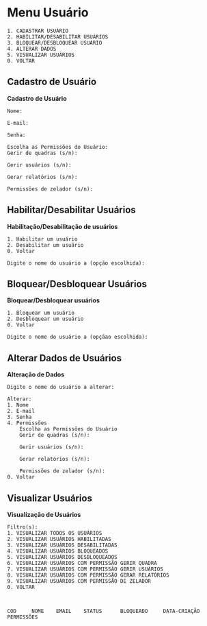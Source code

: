 # Menu Usuário
    
    1. CADASTRAR USUÁRIO
    2. HABILITAR/DESABILITAR USUÁRIOS
    3. BLOQUEAR/DESBLOQUEAR USUÁRIO
    4. ALTERAR DADOS
    5. VISUALIZAR USUÁRIOS
    0. VOLTAR

## Cadastro de Usuário

**Cadastro de Usuário**

    Nome:

    E-mail:

    Senha:

    Escolha as Permissões do Usuário:
    Gerir de quadras (s/n):

    Gerir usuários (s/n):

    Gerar relatórios (s/n):

    Permissões de zelador (s/n):

## Habilitar/Desabilitar Usuários

**Habilitação/Desabilitação de usuários**

    1. Habilitar um usuário
    2. Desabilitar um usuário
    0. Voltar

    Digite o nome do usuário a (opção escolhida):


## Bloquear/Desbloquear Usuários

**Bloquear/Desbloquear usuários**

    1. Bloquear um usuário
    2. Desbloquear um usuário
    0. Voltar

    Digite o nome do usuário a (opçãao escolhida):

## Alterar Dados de Usuários
**Alteração de Dados**

    Digite o nome do usuário a alterar:

    Alterar:
    1. Nome
    2. E-mail
    3. Senha
    4. Permissões
        Escolha as Permissões do Usuário
        Gerir de quadras (s/n):

        Gerir usuários (s/n):

        Gerar relatórios (s/n):

        Permissões de zelador (s/n):
    0. Voltar

## Visualizar Usuários

**Visualização de Usuários**

    Filtro(s): 
    1. VISUALIZAR TODOS OS USUÁRIOS
    2. VISUALIZAR USUÁRIOS HABILITADAS
    3. VISUALIZAR USUÁRIOS DESABILITADAS
    4. VISUALIZAR USUÁRIOS BLOQUEADOS
    5. VISUALIZAR USUÁRIOS DESBLOQUEADOS
    6. VISUALIZAR USUÁRIOS COM PERMISSÃO GERIR QUADRA
    7. VISUALIZAR USUÁRIOS COM PERMISSÃO GERIR USUÁRIOS
    8. VISUALIZAR USUÁRIOS COM PERMISSÃO GERAR RELATÓRIOS
    9. VISUALIZAR USUÁRIOS COM PERMISSÃO DE ZELADOR
    0. VOLTAR



    COD     NOME    EMAIL    STATUS      BLOQUEADO     DATA-CRIAÇÃO    PERMISSÕES


